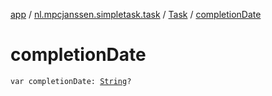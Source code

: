 [app](../../index.md) / [nl.mpcjanssen.simpletask.task](../index.md) / [Task](index.md) / [completionDate](.)

# completionDate

`var completionDate: `[`String`](https://kotlinlang.org/api/latest/jvm/stdlib/kotlin/-string/index.html)`?`